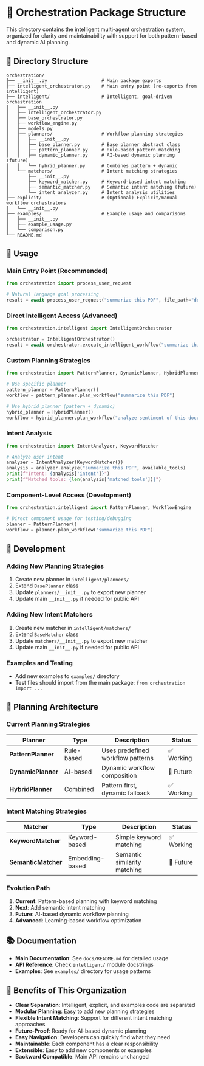 # 🎯 Orchestration Package Structure

This directory contains the intelligent multi-agent orchestration system, organized for clarity and maintainability with support for both pattern-based and dynamic AI planning.

## 📁 Directory Structure

```
orchestration/
├── __init__.py                    # Main package exports
├── intelligent_orchestrator.py    # Main entry point (re-exports from intelligent)
├── intelligent/                   # Intelligent, goal-driven orchestration
│   ├── __init__.py
│   ├── intelligent_orchestrator.py
│   ├── base_orchestrator.py
│   ├── workflow_engine.py
│   ├── models.py
│   ├── planners/                  # Workflow planning strategies
│   │   ├── __init__.py
│   │   ├── base_planner.py        # Base planner abstract class
│   │   ├── pattern_planner.py     # Rule-based pattern matching
│   │   ├── dynamic_planner.py     # AI-based dynamic planning (future)
│   │   └── hybrid_planner.py      # Combines pattern + dynamic
│   └── matchers/                  # Intent matching strategies
│       ├── __init__.py
│       ├── keyword_matcher.py     # Keyword-based intent matching
│       ├── semantic_matcher.py    # Semantic intent matching (future)
│       └── intent_analyzer.py     # Intent analysis utilities
├── explicit/                      # (Optional) Explicit/manual workflow orchestrators
│   └── __init__.py
├── examples/                      # Example usage and comparisons
│   ├── __init__.py
│   ├── example_usage.py
│   └── comparison.py
└── README.md
```

## 🚀 Usage

### **Main Entry Point (Recommended)**
```python
from orchestration import process_user_request

# Natural language goal processing
result = await process_user_request("summarize this PDF", file_path="document.pdf")
```

### **Direct Intelligent Access (Advanced)**
```python
from orchestration.intelligent import IntelligentOrchestrator

orchestrator = IntelligentOrchestrator()
result = await orchestrator.execute_intelligent_workflow("summarize this PDF")
```

### **Custom Planning Strategies**
```python
from orchestration import PatternPlanner, DynamicPlanner, HybridPlanner

# Use specific planner
pattern_planner = PatternPlanner()
workflow = pattern_planner.plan_workflow("summarize this PDF")

# Use hybrid planner (pattern + dynamic)
hybrid_planner = HybridPlanner()
workflow = hybrid_planner.plan_workflow("analyze sentiment of this document")
```

### **Intent Analysis**
```python
from orchestration import IntentAnalyzer, KeywordMatcher

# Analyze user intent
analyzer = IntentAnalyzer(KeywordMatcher())
analysis = analyzer.analyze("summarize this PDF", available_tools)
print(f"Intent: {analysis['intent']}")
print(f"Matched tools: {len(analysis['matched_tools'])}")
```

### **Component-Level Access (Development)**
```python
from orchestration.intelligent import PatternPlanner, WorkflowEngine

# Direct component usage for testing/debugging
planner = PatternPlanner()
workflow = planner.plan_workflow("summarize this PDF")
```

## 🔧 Development

### **Adding New Planning Strategies**
1. Create new planner in `intelligent/planners/`
2. Extend `BasePlanner` class
3. Update `planners/__init__.py` to export new planner
4. Update main `__init__.py` if needed for public API

### **Adding New Intent Matchers**
1. Create new matcher in `intelligent/matchers/`
2. Extend `BaseMatcher` class
3. Update `matchers/__init__.py` to export new matcher
4. Update main `__init__.py` if needed for public API

### **Examples and Testing**
- Add new examples to `examples/` directory
- Test files should import from the main package: `from orchestration import ...`

## 🧠 Planning Architecture

### **Current Planning Strategies**

| Planner | Type | Description | Status |
|---------|------|-------------|--------|
| **PatternPlanner** | Rule-based | Uses predefined workflow patterns | ✅ Working |
| **DynamicPlanner** | AI-based | Dynamic workflow composition | 🔧 Future |
| **HybridPlanner** | Combined | Pattern first, dynamic fallback | ✅ Working |

### **Intent Matching Strategies**

| Matcher | Type | Description | Status |
|---------|------|-------------|--------|
| **KeywordMatcher** | Keyword-based | Simple keyword matching | ✅ Working |
| **SemanticMatcher** | Embedding-based | Semantic similarity matching | 🔧 Future |

### **Evolution Path**

1. **Current**: Pattern-based planning with keyword matching
2. **Next**: Add semantic intent matching
3. **Future**: AI-based dynamic workflow planning
4. **Advanced**: Learning-based workflow optimization

## 📚 Documentation

- **Main Documentation**: See `docs/README.md` for detailed usage
- **API Reference**: Check `intelligent/` module docstrings
- **Examples**: See `examples/` directory for usage patterns

## 🎯 Benefits of This Organization

- **Clear Separation**: Intelligent, explicit, and examples code are separated
- **Modular Planning**: Easy to add new planning strategies
- **Flexible Intent Matching**: Support for different intent matching approaches
- **Future-Proof**: Ready for AI-based dynamic planning
- **Easy Navigation**: Developers can quickly find what they need
- **Maintainable**: Each component has a clear responsibility
- **Extensible**: Easy to add new components or examples
- **Backward Compatible**: Main API remains unchanged 
